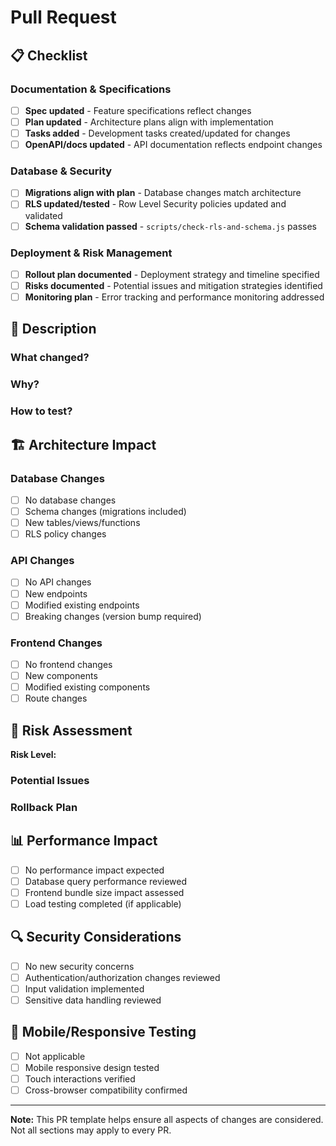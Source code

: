 # Pull Request

## 📋 Checklist

### Documentation & Specifications
- [ ] **Spec updated** - Feature specifications reflect changes
- [ ] **Plan updated** - Architecture plans align with implementation  
- [ ] **Tasks added** - Development tasks created/updated for changes
- [ ] **OpenAPI/docs updated** - API documentation reflects endpoint changes

### Database & Security
- [ ] **Migrations align with plan** - Database changes match architecture
- [ ] **RLS updated/tested** - Row Level Security policies updated and validated
- [ ] **Schema validation passed** - `scripts/check-rls-and-schema.js` passes

### Deployment & Risk Management
- [ ] **Rollout plan documented** - Deployment strategy and timeline specified
- [ ] **Risks documented** - Potential issues and mitigation strategies identified
- [ ] **Monitoring plan** - Error tracking and performance monitoring addressed

## 📖 Description

### What changed?
<!-- Brief description of the changes made -->

### Why?
<!-- Business context and motivation for the changes -->

### How to test?
<!-- Testing instructions for reviewers -->

## 🏗️ Architecture Impact

### Database Changes
- [ ] No database changes
- [ ] Schema changes (migrations included)
- [ ] New tables/views/functions
- [ ] RLS policy changes

### API Changes  
- [ ] No API changes
- [ ] New endpoints
- [ ] Modified existing endpoints
- [ ] Breaking changes (version bump required)

### Frontend Changes
- [ ] No frontend changes  
- [ ] New components
- [ ] Modified existing components
- [ ] Route changes

## 🚨 Risk Assessment

**Risk Level:** <!-- Low / Medium / High -->

### Potential Issues
<!-- List potential problems and how to mitigate them -->

### Rollback Plan
<!-- How to revert changes if issues occur -->

## 📊 Performance Impact

- [ ] No performance impact expected
- [ ] Database query performance reviewed
- [ ] Frontend bundle size impact assessed
- [ ] Load testing completed (if applicable)

## 🔍 Security Considerations

- [ ] No new security concerns
- [ ] Authentication/authorization changes reviewed
- [ ] Input validation implemented
- [ ] Sensitive data handling reviewed

## 📱 Mobile/Responsive Testing

- [ ] Not applicable
- [ ] Mobile responsive design tested
- [ ] Touch interactions verified
- [ ] Cross-browser compatibility confirmed

---

**Note:** This PR template helps ensure all aspects of changes are considered. Not all sections may apply to every PR.